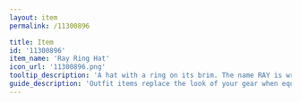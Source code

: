 ```yaml
---
layout: item
permalink: /11300896

title: Item
id: '11300896'
item_name: 'Ray Ring Hat'
icon_url: '11300896.png'
tooltip_description: 'A hat with a ring on its brim. The name RAY is written at the front of the hat.'
guide_description: 'Outfit items replace the look of your gear when equipped.'
---
```


